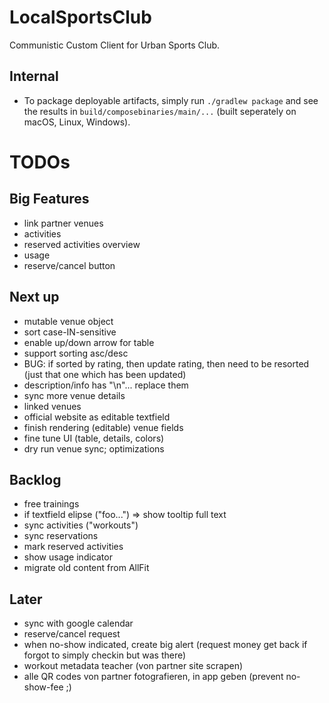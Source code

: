 # LocalSportsClub

Communistic Custom Client for Urban Sports Club.

## Internal

* To package deployable artifacts, simply run `./gradlew package` and see the results
  in `build/composebinaries/main/...` (built seperately on macOS, Linux, Windows).

# TODOs

## Big Features

* link partner venues
* activities
* reserved activities overview
* usage
* reserve/cancel button

## Next up

* mutable venue object
* sort case-IN-sensitive
* enable up/down arrow for table
* support sorting asc/desc
* BUG: if sorted by rating, then update rating, then need to be resorted (just that one which has been updated)
* description/info has "\n"... replace them
* sync more venue details
* linked venues
* official website as editable textfield
* finish rendering (editable) venue fields
* fine tune UI (table, details, colors)
* dry run venue sync; optimizations

## Backlog

* free trainings
* if textfield elipse ("foo...") => show tooltip full text
* sync activities ("workouts")
* sync reservations
* mark reserved activities
* show usage indicator
* migrate old content from AllFit

## Later

* sync with google calendar
* reserve/cancel request
* when no-show indicated, create big alert (request money get back if forgot to simply checkin but was there)
* workout metadata teacher (von partner site scrapen)
* alle QR codes von partner fotografieren, in app geben (prevent no-show-fee ;)
